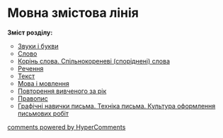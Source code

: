 <div id="hypercomments_widget" class="js-hypercomments-widget invisible"></div>

# Мовна змістова лінія

<p><b>Зміст розділу:</b></p>
<ul type="circle">
<li><a href="http://ukrmon14-new.ed-era.com/2/zvuki_i_bukvi.html">Звуки і букви</a></li>
<li><a href="http://ukrmon14-new.ed-era.com/2/slovo.html">Слово</a></li>
<li><a href="http://ukrmon14-new.ed-era.com/2/korin_slova_spilnokorenevi_sporidneni_slova.html">Корінь слова. Спільнокореневі (споріднені) слова</a></li>
<li><a href="http://ukrmon14-new.ed-era.com/2/rechennya.html">Речення</a></li>
<li><a href="http://ukrmon14-new.ed-era.com/2/tekst.html">Текст</a></li>
<li><a href="http://ukrmon14-new.ed-era.com/2/mova_i_movlennya.html">Мова і мовлення</a></li>
<li><a href="http://ukrmon14-new.ed-era.com/2/povtorennya_vivchenogo_za_rik.html">Повторення вивченого за рік</a></li>
<li><a href="http://ukrmon14-new.ed-era.com/2/pravopis.html">Правопис</a></li>
<li><a href="http://ukrmon14-new.ed-era.com/2/grafichni_navichki_pisma_tekhnika_pisma_kultura_oformlennya_pismovikh_robit.html">Графічні навички письма. Техніка письма. Культура оформлення письмових робіт</a></li>
</ul>

<div class="js-hypercomments-container">
<a href="http://hypercomments.com" class="hc-link" title="comments widget">comments powered by HyperComments</a>
</div>